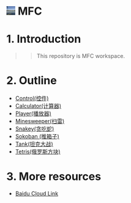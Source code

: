 [<img height="23" src="https://github.com/lh9171338/Outline/blob/master/icon.jpg"/>](https://github.com/lh9171338/Outline) MFC
===

# 1. Introduction
>>This repository is MFC workspace.

# 2. Outline
- [Control(控件)](https://github.com/lh9171338/MFC/tree/Control)
- [Calculator(计算器)](https://github.com/lh9171338/MFC/tree/Calculator)
- [Player(播放器)](https://github.com/lh9171338/MFC/tree/Player)
- [Minesweeper(扫雷)](https://github.com/lh9171338/MFC/tree/Minesweeper)
- [Snakey(贪吃蛇)](https://github.com/lh9171338/MFC/tree/Snakey)
- [Sokoban (推箱子)](https://github.com/lh9171338/MFC/tree/Sokoban )
- [Tank(坦克大战)](https://github.com/lh9171338/MFC/tree/Tank)
- [Tetris(俄罗斯方块)](https://github.com/lh9171338/MFC/tree/Tetris)

# 3. More resources
 - [Baidu Cloud Link](https://pan.baidu.com/s/1FYlLz-fQTbl7fiXLtHaM6g)
